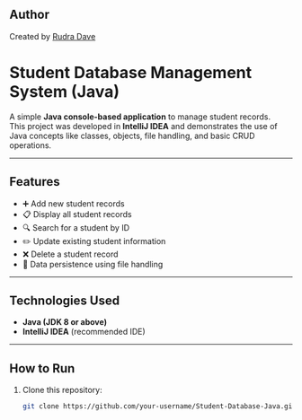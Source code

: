 ## Author
Created by [Rudra Dave](https://github.com/rudra15406)

# Student Database Management System (Java)

A simple **Java console-based application** to manage student records.  
This project was developed in **IntelliJ IDEA** and demonstrates the use of Java concepts like classes, objects, file handling, and basic CRUD operations.

---

## Features
- ➕ Add new student records  
- 📋 Display all student records  
- 🔍 Search for a student by ID  
- ✏️ Update existing student information  
- ❌ Delete a student record  
- 💾 Data persistence using file handling  

---

## Technologies Used
- **Java (JDK 8 or above)**
- **IntelliJ IDEA** (recommended IDE)

---

## How to Run
1. Clone this repository:
   ```bash
   git clone https://github.com/your-username/Student-Database-Java.git
